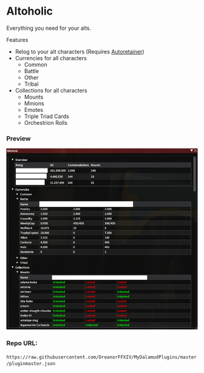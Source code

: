 # Altoholic
Everything you need for your alts.

Features
* Relog to your alt characters (Requires [Autoretainer](https://puni.sh/plugin/AutoRetainer))
* Currencies for all characters
  * Common
  * Battle
  * Other
  * Tribal
* Collections for all characters
  * Mounts
  * Minions
  * Emotes
  * Triple Triad Cards
  * Orchestrion Rolls

### Preview
![](preview.png)

### Repo URL:  
`https://raw.githubusercontent.com/DreanorFFXIV/MyDalamudPlugins/master/pluginmaster.json`
